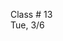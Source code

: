 
<div class="lecture1">

<div class="column_date">

Class # 13 <br> 
Tue, 3/6 

</div>

<div class="column_materials">
<p markdown="block">



</p>
</div>


<div class="column_assign">
<p markdown="block">




</p>
</div>
    
</div>
